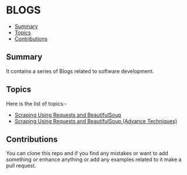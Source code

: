 # BLOGS

- [Summary](#summary)
- [Topics](#topics)
- [Contributions](#contributions)


## Summary

It contains a series of Blogs related to software development.

## Topics

Here is the list of topics:-

* [Scraping Using Requests and BeautifulSoup](https://github.com/fetchai/BLOG/blob/main/basic_scraping.md)
* [Scraping Using Requests and BeautifulSoup (Advance Techniques)](https://github.com/fetchai/BLOG/blob/main/basic_scraping_two.md)


## Contributions

You can clone this repo and if you find any mistakes or want to add something or enhance anything or add any examples related to it make a pull request.